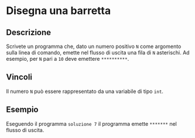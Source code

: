 Disegna una barretta
====================

Descrizione
-----------

Scrivete un programma che, dato un numero positivo `N` come argomento sulla
linea di comando, emette nel flusso di uscita una fila di `N` asterischi. Ad
esempio, per `N` pari a `10` deve emettere `**********`.


Vincoli
-------

Il numero `N` può essere rappresentato da una variabile di tipo `int`.


Esempio
-------

Eseguendo il programma `soluzione 7` il programma emette `*******` nel flusso di
uscita.
